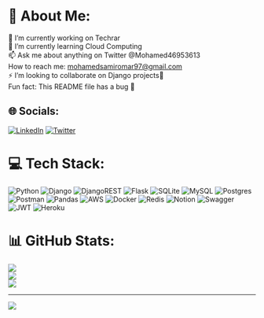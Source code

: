 

# 💫 About Me:
🔭 I’m currently working on Techrar<br>
🌱 I’m currently learning Cloud Computing<br>
📫 Ask me about anything on Twitter @Mohamed46953613<br>
How to reach me: mohamedsamiromar97@gmail.com<br>⚡
I’m looking to collaborate on Django projects👯<br>
Fun fact: This README file has a bug 🤭




## 🌐 Socials:
[![LinkedIn](https://img.shields.io/badge/LinkedIn-%230077B5.svg?logo=linkedin&logoColor=white)](https://linkedin.com/in/https://www.linkedin.com/in/mohamed-samir-72b21718a/) [![Twitter](https://img.shields.io/badge/Twitter-%231DA1F2.svg?logo=Twitter&logoColor=white)](https://twitter.com/https://twitter.com/Mohamed46953613) 

# 💻 Tech Stack:
![Python](https://img.shields.io/badge/python-3670A0?style=for-the-badge&logo=python&logoColor=ffdd54) ![Django](https://img.shields.io/badge/django-%23092E20.svg?style=for-the-badge&logo=django&logoColor=white) ![DjangoREST](https://img.shields.io/badge/DJANGO-REST-ff1709?style=for-the-badge&logo=django&logoColor=white&color=ff1709&labelColor=gray) ![Flask](https://img.shields.io/badge/flask-%23000.svg?style=for-the-badge&logo=flask&logoColor=white) ![SQLite](https://img.shields.io/badge/sqlite-%2307405e.svg?style=for-the-badge&logo=sqlite&logoColor=white) ![MySQL](https://img.shields.io/badge/mysql-%2300f.svg?style=for-the-badge&logo=mysql&logoColor=white) ![Postgres](https://img.shields.io/badge/postgres-%23316192.svg?style=for-the-badge&logo=postgresql&logoColor=white) ![Postman](https://img.shields.io/badge/Postman-FF6C37?style=for-the-badge&logo=postman&logoColor=white) ![Pandas](https://img.shields.io/badge/pandas-%23150458.svg?style=for-the-badge&logo=pandas&logoColor=white) ![AWS](https://img.shields.io/badge/AWS-%23FF9900.svg?style=for-the-badge&logo=amazon-aws&logoColor=white) ![Docker](https://img.shields.io/badge/docker-%230db7ed.svg?style=for-the-badge&logo=docker&logoColor=white) ![Redis](https://img.shields.io/badge/redis-%23DD0031.svg?style=for-the-badge&logo=redis&logoColor=white) ![Notion](https://img.shields.io/badge/Notion-%23000000.svg?style=for-the-badge&logo=notion&logoColor=white) ![Swagger](https://img.shields.io/badge/-Swagger-%23Clojure?style=for-the-badge&logo=swagger&logoColor=white) ![JWT](https://img.shields.io/badge/JWT-black?style=for-the-badge&logo=JSON%20web%20tokens) ![Heroku](https://img.shields.io/badge/heroku-%23430098.svg?style=for-the-badge&logo=heroku&logoColor=white)
# 📊 GitHub Stats:
![](https://github-readme-stats.vercel.app/api?username=mohamedsamiromar&theme=dark&hide_border=false&include_all_commits=false&count_private=false)<br/>
![](https://github-readme-streak-stats.herokuapp.com/?user=mohamedsamiromar&theme=dark&hide_border=false)<br/>
![](https://github-readme-stats.vercel.app/api/top-langs/?username=mohamedsamiromar&theme=dark&hide_border=false&include_all_commits=false&count_private=false&layout=compact)


---
[![](https://visitcount.itsvg.in/api?id=mohamedsamiromar&icon=0&color=0)](https://visitcount.itsvg.in)
